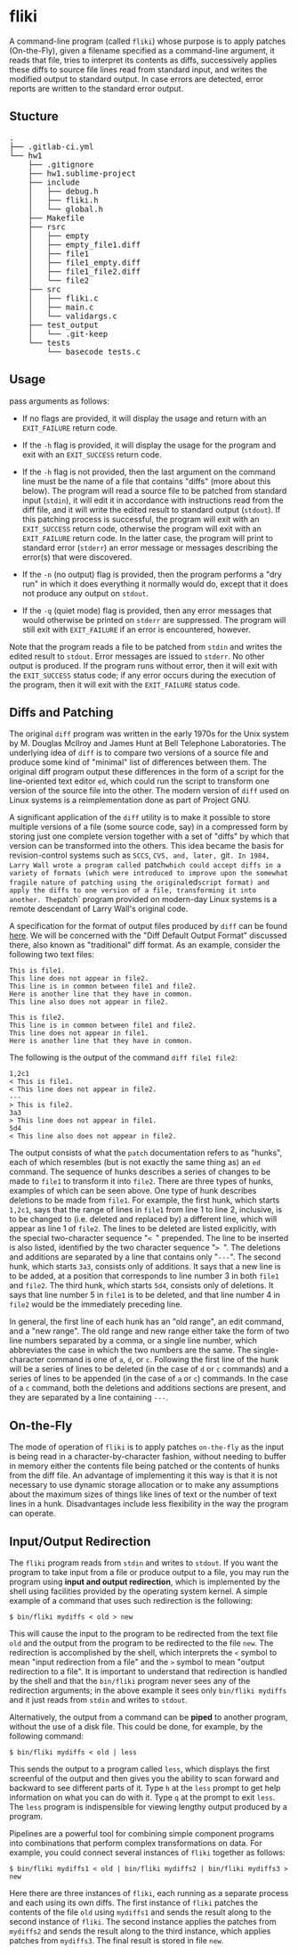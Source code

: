 # fliki

A command-line program
(called `fliki`) whose purpose is to apply patches (On-the-Fly), given a filename specified as a command-line argument, it reads that
file, tries to interpret its contents as diffs, successively applies
these diffs to source file lines read from standard input, and writes
the modified output to standard output.  In case errors are detected,
error reports are written to the standard error output.

## Stucture

<pre>
.
├── .gitlab-ci.yml
└── hw1
    ├── .gitignore
    ├── hw1.sublime-project
    ├── include
    │   ├── debug.h
    │   ├── fliki.h
    │   └── global.h
    ├── Makefile
    ├── rsrc
    │   ├── empty
    │   ├── empty_file1.diff
    │   ├── file1
    │   ├── file1_empty.diff
    │   ├── file1_file2.diff
    │   └── file2
    ├── src
    │   ├── fliki.c
    │   ├── main.c
    │   └── validargs.c
    ├── test_output
    │   └── .git-keep
    └── tests
        └── basecode_tests.c
</pre>

## Usage

pass arguments
as follows:

- If no flags are provided, it will display the usage and return with an
`EXIT_FAILURE` return code.

- If the `-h` flag is provided, it will display the usage for the program and
  exit with an `EXIT_SUCCESS` return code.

- If the `-h` flag is not provided, then the last argument on the command line must
be the name of a file that contains "diffs" (more about this below).  The program
will read a source file to be patched from standard input (`stdin`), it will edit
it in accordance with instructions read from the diff file, and it will write
the edited result to standard output (`stdout`).  If this patching process is
successful, the program will exit with an `EXIT_SUCCESS` return code, otherwise
the program will exit with an `EXIT_FAILURE` return code.
In the latter case, the program will print to standard error (`stderr`) an error
message or messages describing the error(s) that were discovered.

- If the `-n` (no output) flag is provided, then the program performs a "dry run"
in which it does everything it normally would do, except that it does not produce
any output on `stdout`.

- If the `-q` (quiet mode) flag is provided, then any error messages that would
otherwise be printed on `stderr` are suppressed.  The program will still exit
with `EXIT_FAILURE` if an error is encountered, however.

Note that the program reads a file to be patched from `stdin` and writes the edited
result to `stdout`.  Error messages are issued to `stderr`.  No other output
is produced.  If the program runs without error, then it will exit with the
`EXIT_SUCCESS` status code; if any error occurs during the execution of the program,
then it will exit with the `EXIT_FAILURE` status code.

## Diffs and Patching
The original `diff` program was written in the early 1970s for the Unix
system by M. Douglas McIlroy and James Hunt at Bell Telephone Laboratories.
The underlying idea of `diff` is to compare two versions of a source file
and produce some kind of "minimal" list of differences between them.
The original diff program output these differences in the form of a
script for the line-oriented text editor `ed`, which could run the script
to transform one version of the source file into the other.
The modern version of `diff` used on Linux systems is a reimplementation
done as part of Project GNU.

A significant application of the `diff` utility is to make it possible
to store multiple versions of a file (some source code, say) in a compressed
form by storing just one complete version together with a set of "diffs"
by which that version can be transformed into the others.  This idea
became the basis for revision-control systems such as `SCCS`, `CVS, and,
later, `git`.
In 1984, Larry Wall wrote a program called `patch` which could accept
diffs in a variety of formats (which were introduced to improve upon the
somewhat fragile nature of patching using the original `ed` script format)
and apply the diffs to one version of a file, transforming it into another.
The `patch` program provided on modern-day Linux systems is a remote descendant
of Larry Wall's original code.

A specification for the format of output files produced by `diff` can be found
[here](https://pubs.opengroup.org/onlinepubs/9699919799/utilities/diff.html).
We will be concerned with the "Diff Default Output Format" discussed there,
also known as "traditional" diff format.
As an example, consider the following two text files:

```
This is file1.
This line does not appear in file2.
This line is in common between file1 and file2.
Here is another line that they have in common.
This line also does not appear in file2.
```

```
This is file2.
This line is in common between file1 and file2.
This line does not appear in file1.
Here is another line that they have in common.
```

The following is the output of the command `diff file1 file2`:

```
1,2c1
< This is file1.
< This line does not appear in file2.
---
> This is file2.
3a3
> This line does not appear in file1.
5d4
< This line also does not appear in file2.
```

The output consists of what the `patch` documentation refers to as "hunks",
each of which resembles (but is not exactly the same thing as) an `ed` command.
The sequence of hunks describes a series of changes to be made to `file1`
to transform it into `file2`.
There are three types of hunks, examples of which can be seen above.
One type of hunk describes deletions to be made from `file1`.
For example, the first hunk, which starts `1,2c1`, says that the range
of lines in `file1` from line 1 to line 2, inclusive, is to be
changed to (i.e. deleted and replaced by) a different line, which will appear as line 1
of `file2`.  The lines to be deleted are listed explicitly, with the
special two-character sequence "`< `" prepended.  The line to be inserted
is also listed, identified by the two character sequence "`> `".
The deletions and additions are separated by a line that contains
only "`---`".
The second hunk, which starts `3a3`, consists only of additions.
It says that a new line is to be added, at a position that corresponds
to line number 3 in both `file1` and `file2`.
The third hunk, which starts `5d4`, consists only of deletions.
It says that line number 5 in `file1` is to be deleted, and that
line number 4 in `file2` would be the immediately preceding line.

In general, the first line of each hunk has an "old range", an edit
command, and a "new range".  The old range and new range either
take the form of two line numbers separated by a comma, or a single
line number, which abbreviates the case in which the two numbers are
the same.  The single-character command is one of `a`, `d`, or `c`.
Following the first line of the hunk will be a series of lines to
be deleted (in the case of `d` or `c` commands) and a series of
lines to be appended (in the case of `a` or `c`) commands.
In the case of a `c` command, both the deletions and additions sections
are present, and they are separated by a line containing `---`.

## On-the-Fly

The mode of operation of `fliki` is to apply patches `on-the-fly` as
the input is being read in a character-by-character fashion, without
needing to buffer in memory either the contents file being patched or the
contents of hunks from the diff file.  An advantage of implementing it
this way is that it is not necessary to use dynamic storage allocation
or to make any assumptions about the maximum sizes of things like
lines of text or the number of text lines in a hunk.
Disadvantages include less flexibility in the way the program can operate.

## Input/Output Redirection
The `fliki` program reads from `stdin` and writes to `stdout`.
If you want the program to take input from a file or produce output to
a file, you may run the program using **input and output redirection**,
which is implemented by the shell using facilities provided by the operating
system kernel.
A simple example of a command that uses such redirection is the following:

```
$ bin/fliki mydiffs < old > new
```

This will cause the input to the program to be redirected from the text file
`old` and the output from the program to be redirected to the file `new`.
The redirection is accomplished by the shell, which interprets the `<` symbol
to mean "input redirection from a file" and the `>` symbol to mean
"output redirection to a file".  It is important to understand that redirection
is handled by the shell and that the `bin/fliki` program never sees any
of the redirection arguments; in the above example it sees only `bin/fliki mydiffs`
and it just reads from `stdin` and writes to `stdout`.

Alternatively, the output from a command can be **piped**
to another program, without the use of a disk file.
This could be done, for example, by the following command:

```
$ bin/fliki mydiffs < old | less
```

This sends the output to a program called `less`, which displays the first
screenful of the output and then gives you the ability to scan forward and
backward to see different parts of it.  Type `h` at the `less` prompt to get
help information on what you can do with it.  Type `q` at the prompt to exit `less`.
The `less` program is indispensible for viewing lengthy output produced by
a program.

Pipelines are a powerful tool for combining simple component programs into
combinations that perform complex transformations on data.
For example, you could connect several instances of `fliki` together as
follows:

```
$ bin/fliki mydiffs1 < old | bin/fliki mydiffs2 | bin/fliki mydiffs3 > new
```

Here there are three instances of `fliki`, each running as a separate process
and each using its own diffs.  The first instance of `fliki` patches
the contents of the file `old` using `mydiffs1` and sends the result along
to the second instance of `fliki`.  The second instance applies the
patches from `mydiffs2` and sends the result along to the third instance,
which applies patches from `mydiffs3`.  The final result is stored in
file `new`.


